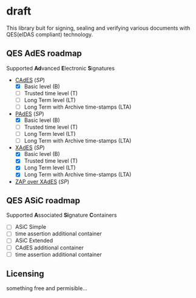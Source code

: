 # draft
This library buit for signing, sealing and verifying various documents with QES(eIDAS compliant) technology.

## QES AdES roadmap
Supported **Ad**vanced **E**lectronic **S**ignatures
- [CAdES](https://www.etsi.org/deliver/etsi_ts/103100_103199/103173/02.02.01_60/ts_103173v020201p.pdf) (*SP*)
    - [x]  Basic level (B)
    - [ ]  Trusted time level (T)
    - [ ]  Long Term level (LT)
    - [ ]  Long Term with Archive time-stamps (LTA)
- [PAdES](https://www.etsi.org/deliver/etsi_ts/103100_103199/103172/02.02.02_60/ts_103172v020202p.pdf) (*SP*)
    - [x]  Basic level (B)
    - [ ]  Trusted time level (T)
    - [ ]  Long Term level (LT)
    - [ ]  Long Term with Archive time-stamps (LTA)
- [XAdES](https://www.etsi.org/deliver/etsi_ts/103100_103199/103171/02.01.01_60/ts_103171v020101p.pdf) (*SP*)
    - [x]  Basic level (B)
    - [x]  Trusted time level (T)
    - [x]  Long Term level (LT)
    - [x]  Long Term with Archive time-stamps (LTA)
- [ZAP over XAdES](https://www.ditec.sk/ep/signature_formats/xades_zep/index.html) (*SP*)

## QES ASiC roadmap
Supported **A**ssociated **Si**gnature **C**ontainers
- [ ]  ASiC Simple 
  - [ ]  time assertion additional container
- [ ]  ASiC Extended  
  - [ ]  CAdES additional container
  - [ ]  time assertion additional container

## Licensing
something free and permisible...

